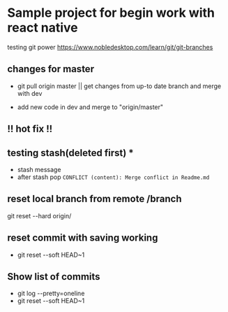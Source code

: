 # Sample project for begin work with react native

testing git power
https://www.nobledesktop.com/learn/git/git-branches

## changes for master

- git pull origin master || get changes from up-to date branch and merge with dev

- add new code in dev and merge to "origin/master"

## !! hot fix !!

## testing stash(deleted first) \*

- stash message
- after stash pop `CONFLICT (content): Merge conflict in Readme.md`

## reset local branch from remote /branch

git reset --hard origin/<branchname>

## reset commit with saving working

- git reset --soft HEAD~1

## Show list of commits

- git log --pretty=oneline
- git reset --soft HEAD~1

